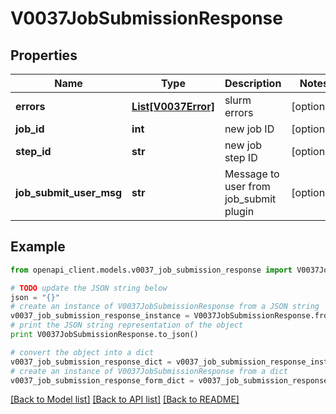 # V0037JobSubmissionResponse


## Properties
Name | Type | Description | Notes
------------ | ------------- | ------------- | -------------
**errors** | [**List[V0037Error]**](V0037Error.md) | slurm errors | [optional] 
**job_id** | **int** | new job ID | [optional] 
**step_id** | **str** | new job step ID | [optional] 
**job_submit_user_msg** | **str** | Message to user from job_submit plugin | [optional] 

## Example

```python
from openapi_client.models.v0037_job_submission_response import V0037JobSubmissionResponse

# TODO update the JSON string below
json = "{}"
# create an instance of V0037JobSubmissionResponse from a JSON string
v0037_job_submission_response_instance = V0037JobSubmissionResponse.from_json(json)
# print the JSON string representation of the object
print V0037JobSubmissionResponse.to_json()

# convert the object into a dict
v0037_job_submission_response_dict = v0037_job_submission_response_instance.to_dict()
# create an instance of V0037JobSubmissionResponse from a dict
v0037_job_submission_response_form_dict = v0037_job_submission_response.from_dict(v0037_job_submission_response_dict)
```
[[Back to Model list]](../README.md#documentation-for-models) [[Back to API list]](../README.md#documentation-for-api-endpoints) [[Back to README]](../README.md)


